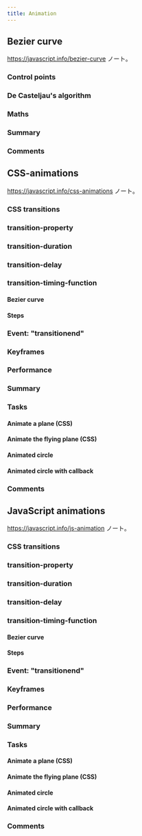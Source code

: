 ```yaml
---
title: Animation
---
```


## Bezier curve

<https://javascript.info/bezier-curve> ノート。

### Control points

### De Casteljau's algorithm

### Maths

### Summary

### Comments

## CSS-animations

<https://javascript.info/css-animations> ノート。

### CSS transitions

### transition-property

### transition-duration

### transition-delay

### transition-timing-function

#### Bezier curve

#### Steps

### Event: "transitionend"

### Keyframes

### Performance

### Summary

### Tasks

#### Animate a plane (CSS)

#### Animate the flying plane (CSS)

#### Animated circle

#### Animated circle with callback

### Comments

## JavaScript animations

<https://javascript.info/js-animation> ノート。

### CSS transitions

### transition-property

### transition-duration

### transition-delay

### transition-timing-function

#### Bezier curve

#### Steps

### Event: "transitionend"

### Keyframes

### Performance

### Summary

### Tasks

#### Animate a plane (CSS)

#### Animate the flying plane (CSS)

#### Animated circle

#### Animated circle with callback

### Comments
